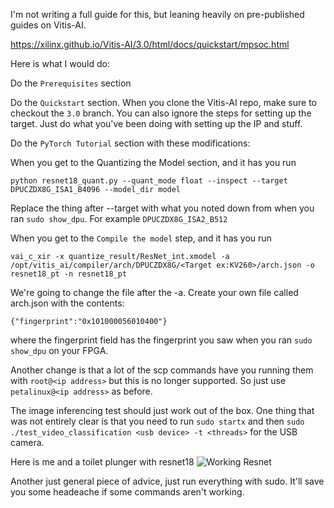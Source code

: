 I'm not writing a full guide for this, but leaning heavily on pre-published guides on Vitis-AI.

https://xilinx.github.io/Vitis-AI/3.0/html/docs/quickstart/mpsoc.html

Here is what I would do:

Do the `Prerequisites` section

Do the `Quickstart` section. When you clone the Vitis-AI repo, make sure to checkout the `3.0` branch. You can also ignore the steps for setting up the target. Just do what you've been doing with setting up the IP and stuff.

Do the `PyTorch Tutorial` section with these modifications:

When you get to the Quantizing the Model section, and it has you run

```console
python resnet18_quant.py --quant_mode float --inspect --target DPUCZDX8G_ISA1_B4096 --model_dir model
```

Replace the thing after --target with what you noted down from when you ran `sudo show_dpu`. For example `DPUCZDX8G_ISA2_B512`

When you get to the `Compile the model` step, and it has you run

```console
vai_c_xir -x quantize_result/ResNet_int.xmodel -a /opt/vitis_ai/compiler/arch/DPUCZDX8G/<Target ex:KV260>/arch.json -o resnet18_pt -n resnet18_pt
```

We're going to change the file after the -a. Create your own file called arch.json with the contents:

```console
{"fingerprint":"0x101000056010400"}
```

where the fingerprint field has the fingerprint you saw when you ran `sudo show_dpu` on your FPGA. 

Another change is that a lot of the scp commands have you running them with `root@<ip address>` but this is no longer supported. So just use `petalinux@<ip address>` as before.

The image inferencing test should just work out of the box. One thing that was not entirely clear is that you need to run `sudo startx` and then `sudo ./test_video_classification <usb device> -t <threads>` for the USB camera. 

Here is me and a toilet plunger with resnet18
![Working Resnet](images/toilet.png)

Another just general piece of advice, just run everything with sudo. It'll save you some headeache if some commands aren't working.
